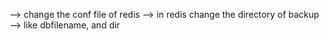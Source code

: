 --> change the conf file of redis
--> in redis change the directory of backup
--> like dbfilename, and dir